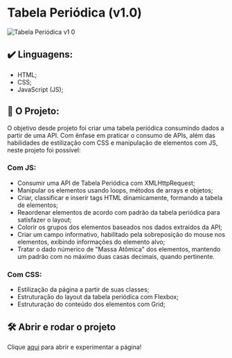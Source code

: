 ﻿# Tabela Periódica (v1.0)
![Tabela Periódica v1 0](https://github.com/eduardomassart/tabela-periodica/assets/118643217/951c0e61-8305-4327-94f7-2057cf3238aa)

## ✔️ Linguagens: 
* HTML;
* CSS;
* JavaScript (JS);

## 🔨 O Projeto:
O objetivo desde projeto foi criar uma tabela periódica consumindo dados a partir de uma API. 
Com ênfase em praticar o consumo de APIs, além das habilidades de estilização com CSS e manipulação de elementos com JS, neste projeto foi possível:

### Com JS:
* Consumir uma API de Tabela Periódica com XMLHttpRequest;
* Manipular os elementos usando loops, métodos de arrays e objetos;
* Criar, classificar e inserir tags HTML dinamicamente, formando a tabela de elementos;
* Reaordenar elementos de acordo com padrão da tabela periódica para satisfazer o layout;
* Colorir os grupos dos elementos baseados nos dados extraídos da API;
* Criar um campo informativo, habilitado pela sobreposição do mouse nos elementos, exibindo informações do elemento alvo;
* Tratar o dado númerico de "Massa Atômica" dos elementos, mantendo um padrão com no máximo duas casas decimais, quando pertinente.

### Com CSS:
* Estilização da página a partir de suas classes;
* Estruturação do layout da tabela periódica com Flexbox;
* Estruturação do conteúdo dos elementos com Grid;

## 🛠️ Abrir e rodar o projeto
Clique [aqui](https://eduardomassart.github.io/tabela-periodica/) para abrir e experimentar a página!
